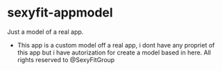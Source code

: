 # sexyfit-appmodel
Just a model of a real app.

 - This app is a custom model off a real app, i dont have any propriet of this app but i have autorization for create a model based in here. All rights reserved to @SexyFitGroup

